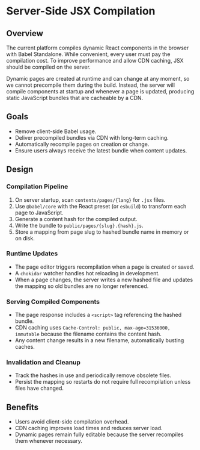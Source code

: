 # Server-Side JSX Compilation

## Overview

The current platform compiles dynamic React components in the browser with Babel Standalone. While convenient, every user must pay the compilation cost. To improve performance and allow CDN caching, JSX should be compiled on the server.

Dynamic pages are created at runtime and can change at any moment, so we cannot precompile them during the build. Instead, the server will compile components at startup and whenever a page is updated, producing static JavaScript bundles that are cacheable by a CDN.

## Goals

- Remove client-side Babel usage.
- Deliver precompiled bundles via CDN with long-term caching.
- Automatically recompile pages on creation or change.
- Ensure users always receive the latest bundle when content updates.

## Design

### Compilation Pipeline

1. On server startup, scan `contents/pages/{lang}` for `.jsx` files.
2. Use `@babel/core` with the React preset (or `esbuild`) to transform each page to JavaScript.
3. Generate a content hash for the compiled output.
4. Write the bundle to `public/pages/{slug}.{hash}.js`.
5. Store a mapping from page slug to hashed bundle name in memory or on disk.

### Runtime Updates

- The page editor triggers recompilation when a page is created or saved.
- A `chokidar` watcher handles hot reloading in development.
- When a page changes, the server writes a new hashed file and updates the mapping so old bundles are no longer referenced.

### Serving Compiled Components

- The page response includes a `<script>` tag referencing the hashed bundle.
- CDN caching uses `Cache-Control: public, max-age=31536000, immutable` because the filename contains the content hash.
- Any content change results in a new filename, automatically busting caches.

### Invalidation and Cleanup

- Track the hashes in use and periodically remove obsolete files.
- Persist the mapping so restarts do not require full recompilation unless files have changed.

## Benefits

- Users avoid client-side compilation overhead.
- CDN caching improves load times and reduces server load.
- Dynamic pages remain fully editable because the server recompiles them whenever necessary.
